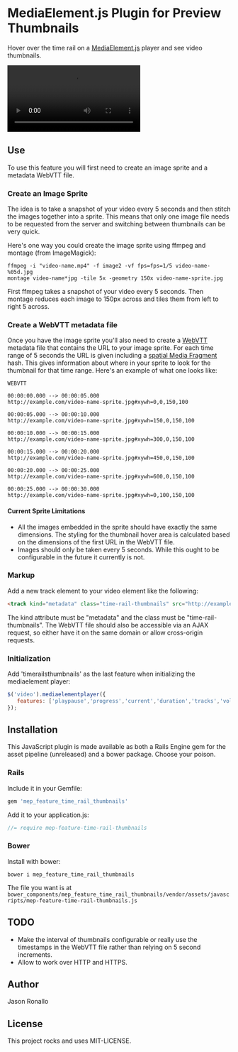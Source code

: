 # MediaElement.js Plugin for Preview Thumbnails

Hover over the time rail on a [MediaElement.js](http://mediaelementjs.com/) player and see video thumbnails.

<video src="http://jronallo.github.io/mep-feature-time-rail-thumbnails/mep-feature-time-rail-thumbnails-example.mp4" controls=""></video>

## Use

To use this feature you will first need to create an image sprite and a metadata WebVTT file.

### Create an Image Sprite

The idea is to take a snapshot of your video every 5 seconds and then stitch the images together into a sprite. This means that only one image file needs to be requested from the server and switching between thumbnails can be very quick. 

Here's one way you could create the image sprite using ffmpeg and montage (from ImageMagick):

```
ffmpeg -i "video-name.mp4" -f image2 -vf fps=fps=1/5 video-name-%05d.jpg
montage video-name*jpg -tile 5x -geometry 150x video-name-sprite.jpg
```

First ffmpeg takes a snapshot of your video every 5 seconds. Then montage reduces each image to 150px across and tiles them from left to right 5 across.

### Create a WebVTT metadata file

Once you have the image sprite you'll also need to create a [WebVTT](http://docs.webplatform.org/wiki/concepts/VTT_Captioning) metadata file that contains the URL to your image sprite. For each time range of 5 seconds the URL is given including a [spatial Media Fragment](http://www.w3.org/TR/media-frags/) hash. This gives information about where in your sprite to look for the thumbnail for that time range. Here's an example of what one looks like:

```
WEBVTT

00:00:00.000 --> 00:00:05.000
http://example.com/video-name-sprite.jpg#xywh=0,0,150,100

00:00:05.000 --> 00:00:10.000
http://example.com/video-name-sprite.jpg#xywh=150,0,150,100

00:00:10.000 --> 00:00:15.000
http://example.com/video-name-sprite.jpg#xywh=300,0,150,100

00:00:15.000 --> 00:00:20.000
http://example.com/video-name-sprite.jpg#xywh=450,0,150,100

00:00:20.000 --> 00:00:25.000
http://example.com/video-name-sprite.jpg#xywh=600,0,150,100

00:00:25.000 --> 00:00:30.000
http://example.com/video-name-sprite.jpg#xywh=0,100,150,100
```

#### Current Sprite Limitations
- All the images embedded in the sprite should have exactly the same dimensions. The styling for the thumbnail hover area is calculated based on the dimensions of the first URL in the WebVTT file.
- Images should only be taken every 5 seconds. While this ought to be configurable in the future it currently is not.

### Markup

Add a new track element to your video element like the following:

```html
<track kind="metadata" class="time-rail-thumbnails" src="http://example.com/video-name-sprite.vtt"></track>
```

The kind attribute must be "metadata" and the class must be "time-rail-thumbnails". The WebVTT file should also be accessible via an AJAX request, so either have it on the same domain or allow cross-origin requests.

### Initialization

Add 'timerailsthumbnails' as the last feature when initializing the mediaelement player:

```javascript
$('video').mediaelementplayer({
   features: ['playpause','progress','current','duration','tracks','volume', 'timerailthumbnails']
});
```

## Installation

This JavaScript plugin is made available as both a Rails Engine gem for the asset pipeline (unreleased) and a bower package. Choose your poison.

### Rails

Include it in your Gemfile:
```ruby
gem 'mep_feature_time_rail_thumbnails'
```

Add it to your application.js:
```javascript
//= require mep-feature-time-rail-thumbnails
```

### Bower

Install with bower:
```
bower i mep_feature_time_rail_thumbnails
```

The file you want is at `bower_components/mep_feature_time_rail_thumbnails/vendor/assets/javascripts/mep-feature-time-rail-thumbnails.js`

## TODO

- Make the interval of thumbnails configurable or really use the timestamps in the WebVTT file rather than relying on 5 second increments.
- Allow to work over HTTP and HTTPS.

## Author

Jason Ronallo

## License

This project rocks and uses MIT-LICENSE.